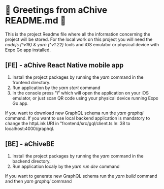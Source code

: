 # 👋 Greetings from aChive README.md 📗

This is the project Readme file where all the information concerning the project will be stored.
For the local work on this project you will need the *nodejs (^v18) & yarn (^v1.22)* tools and iOS emulator or physical device with Expo Go app installed.

## [FE] - aChive React Native mobile app

1. Install the project packages by running the *yarn* command in the frontend directory.
2. Run application by the *yarn start* command
3. In the console press "i" which will open the application on your iOS emulator, or just scan QR code using your physical device running Expo Go app.

If you want to download new GraphQL schema run the *yarn graphql* command.
If you want to use local backend application is mandatory to change the httpLink URI in "frontend/src/gql/client.ts ln: 38 to localhost:4000/graphql.

## [BE] - aChiveBE

1. Install the project packages by running the *yarn* command in the backend directory.
2. Run application localy by the *yarn run dev* command

If you want to generate new GraphQL schema run the *yarn build* command and then *yarn graphql* command